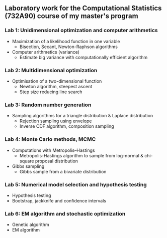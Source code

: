 ## Laboratory work for the Computational Statistics (732A90) course of my master's program

### Lab 1: Unidimensional optimization and computer arithmetics
- Maximization of a likelihood function in one variable
  - Bisection, Secant, Newton-Raphson algorithms
- Computer arithmetics (variance)
  - Estimate big variance with computationally efficient algorithm
 
### Lab 2: Multidimensional optimization
- Optimisation of a two-dimensional function
  - Newton algorithm, steepest ascent
  - Step size reducing line search

### Lab 3: Random number generation
- Sampling algorithms for a triangle distribution & Laplace distribution
  - Rejection sampling using envelope
  - Inverse CDF algorithm, composition sampling
 
### Lab 4: Monte Carlo methods, MCMC
- Computations with Metropolis–Hastings
  - Metropolis-Hastings algorithm to sample from log-normal & chi-square proposal distribution
- Gibbs sampling
  - Gibbs sample from a bivariate distribution
 
### Lab 5: Numerical model selection and hypothesis testing
- Hypothesis testing
- Bootstrap, jackknife and confidence intervals

### Lab 6: EM algorithm and stochastic optimization
- Genetic algorithm
- EM algorithm
